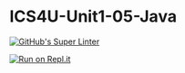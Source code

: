 # ICS4U-Unit1-05-Java

[![GitHub's Super Linter](https://github.com/jaeyoon-lee2/ICS4U-Unit1-02-Java/workflows/GitHub's%20Super%20Linter/badge.svg)](https://github.com/jaeyoon-lee2/ICS4U-Unit1-02-Java/actions)

[![Run on Repl.it](https://repl.it/badge/github/jaeyoon-lee2/ICS4U-Unit1-02-Java)](https://repl.it/github/jaeyoon-lee2/ICS4U-Unit1-02-Java)
